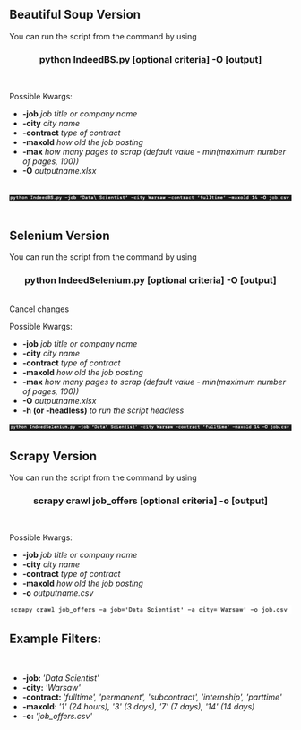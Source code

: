 <h2>Beautiful Soup Version</h2>
<p>You can run the script from the command by using</p>
<center><h3>python IndeedBS.py [optional criteria] -O [output]</h3></center>
<br>
<p>Possible Kwargs:</p>
<ul>
  <li><strong>-job</strong> <em>job title or company name</em></li>
  <li><strong>-city</strong> <em>city name</em></li>
  <li><strong>-contract</strong> <em>type of contract</em></li>
  <li><strong>-maxold</strong> <em>how old the job posting</em></li>
    <li><strong>-max</strong> <em>how many pages to scrap (default value - min(maximum number of pages, 100))</em></li>
  <li><strong>-O</strong> <em>outputname.xlsx</em></li>
</ul>
<br>
<center><img src="cmdexamples/IndeedBS.png"></img></center>
<br>
<h2>Selenium Version</h2>
<p>You can run the script from the command by using</p>
<center><h3>python IndeedSelenium.py [optional criteria] -O [output]</h3></center>
<br>Cancel changes
<p>Possible Kwargs:</p>
<ul>
  <li><strong>-job</strong> <em>job title or company name</em></li>
  <li><strong>-city</strong> <em>city name</em></li>
  <li><strong>-contract</strong> <em>type of contract</em></li>
  <li><strong>-maxold</strong> <em>how old the job posting</em></li>
  <li><strong>-max</strong> <em>how many pages to scrap (default value - min(maximum number of pages, 100))</em></li>
  <li><strong>-O</strong> <em>outputname.xlsx</em></li>
  <li><strong>-h (or -headless)</strong> <em>to run the script headless</em></li>
</ul>
<center><img src="cmdexamples/IndeedSelenium.png"></img></center>
<h2>Scrapy Version</h2>
<p>You can run the script from the command by using</p>
<center><h3>scrapy crawl job_offers [optional criteria] -o [output]</h3></center>
<br>
<p>Possible Kwargs:</p>
<ul>
  <li><strong>-job</strong> <em>job title or company name</em></li>
  <li><strong>-city</strong> <em>city name</em></li>
  <li><strong>-contract</strong> <em>type of contract</em></li>
  <li><strong>-maxold</strong> <em>how old the job posting</em></li>
  <li><strong>-o</strong> <em>outputname.csv</em></li>
</ul>
<center><img src="cmdexamples/IndeedScrapy.png"></img></center>
<h2>Example Filters:</h2>
<br>
<ul>
  <li><strong>-job: </strong> <em>'Data Scientist'</em></li>
  <li><strong>-city: </strong> <em>'Warsaw'</em></li>
  <li><strong>-contract: </strong> <em>'fulltime', 'permanent', 'subcontract', 'internship', 'parttime'</em></li>
  <li><strong>-maxold: </strong> <em>'1' (24 hours), '3' (3 days), '7' (7 days), '14' (14 days)</em></li>
  <li><strong>-o: </strong> <em>'job_offers.csv'</em></li>
</ul>
